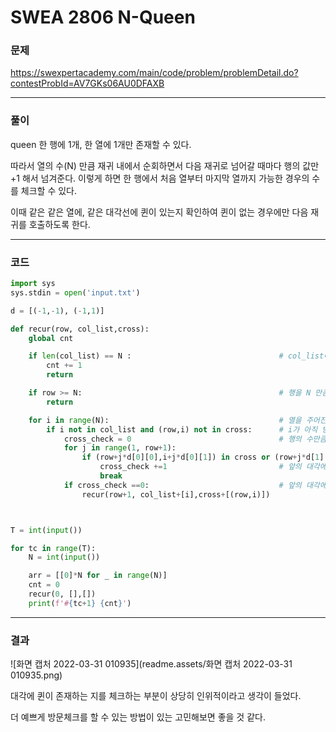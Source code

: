 # SWEA 2806 N-Queen

### 문제 

https://swexpertacademy.com/main/code/problem/problemDetail.do?contestProbId=AV7GKs06AU0DFAXB

<hr>



### 풀이

queen 한 행에 1개, 한 열에 1개만 존재할 수 있다.

따라서 열의 수(N) 만큼 재귀 내에서 순회하면서 다음 재귀로 넘어갈 때마다 행의 값만 +1 해서 넘겨준다. 이렇게 하면 한 행에서 처음 열부터 마지막 열까지 가능한 경우의 수를 체크할 수 있다.

이때 같은 같은 열에, 같은 대각선에 퀸이 있는지 확인하여 퀸이 없는 경우에만 다음 재귀를 호출하도록 한다.

<hr>



### 코드

```python
import sys
sys.stdin = open('input.txt')

d = [(-1,-1), (-1,1)]

def recur(row, col_list,cross):
    global cnt

    if len(col_list) == N :                                 # col_list에 담긴 요소의 개수가 N과 같다면 cnt르 1추가하고 종료
        cnt += 1
        return

    if row >= N:                                            # 행을 N 만큼 순회했다면 종료
        return

    for i in range(N):                                      # 열을 주어진 N만큼 순회
        if i not in col_list and (row,i) not in cross:      # i가 아직 방문하지 않은 열이고 방문하지 않은 대각이면 진행
            cross_check = 0                                 # 행의 수만큼만 앞의 대각에 퀸이 존재하는 확인
            for j in range(1, row+1):
                if (row+j*d[0][0],i+j*d[0][1]) in cross or (row+j*d[1][0],i+j*d[1][1]) in cross:
                    cross_check +=1                         # 앞의 대각에 퀸이 존재하면 cross_check를 1로 바꾸고 순회를 종료
                    break
            if cross_check ==0:                             # 앞의 대각에 퀸이 존재하지 않앗다면 다음 재귀를 호출
                recur(row+1, col_list+[i],cross+[(row,i)])



T = int(input())

for tc in range(T):
    N = int(input())

    arr = [[0]*N for _ in range(N)]
    cnt = 0
    recur(0, [],[])
    print(f'#{tc+1} {cnt}')
```

<hr>



### 결과

![화면 캡처 2022-03-31 010935](readme.assets/화면 캡처 2022-03-31 010935.png)

대각에 퀸이 존재하는 지를 체크하는 부분이 상당히 인위적이라고 생각이 들었다.

더 예쁘게 방문체크를 할 수 있는 방법이 있는 고민해보면 좋을 것 같다.